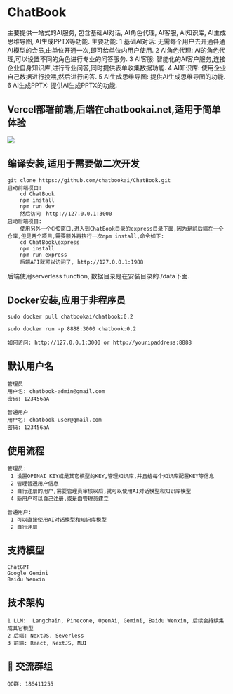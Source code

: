 # ChatBook

主要提供一站式的AI服务, 包含基础AI对话, AI角色代理, AI客服, AI知识库, AI生成思维导图, AI生成PPTX等功能.
主要功能:
    1 基础AI对话: 无需每个用户去开通各通AI模型的会员,由单位开通一次,即可给单位内用户使用.
    2 AI角色代理: Ai的角色代理,可以设置不同的角色进行专业的问答服务.
    3 AI客服: 智能化的AI客户服务,连接企业自身知识库,进行专业问答,同时提供表单收集数据功能.
    4 AI知识库: 使用企业自己数据进行投喂,然后进行问答.
    5 AI生成思维导图: 提供AI生成思维导图的功能.
    6 AI生成PPTX: 提供AI生成PPTX的功能.


## Vercel部署前端,后端在chatbookai.net,适用于简单体验

[![][vercel-deploy-shield]][vercel-deploy-link]

## 编译安装,适用于需要做二次开发
```
git clone https://github.com/chatbookai/ChatBook.git
启动前端项目:
    cd ChatBook
    npm install
    npm run dev
    然后访问　http://127.0.0.1:3000
启动后端项目:
    使用另外一个CMD窗口,进入到ChatBook目录的express目录下面,因为是前后端在一个仓库,但是两个项目,需要额外再执行一次npm install,命令如下:
    cd ChatBook\express
    npm install
    npm run express
    后端API就可以访问了, http://127.0.0.1:1988

```
后端使用serverless function, 数据目录是在安装目录的./data下面.

## Docker安装,应用于非程序员
```
sudo docker pull chatbookai/chatbook:0.2

sudo docker run -p 8888:3000 chatbook:0.2

如何访问: http://127.0.0.1:3000 or http://youripaddress:8888

```

## 默认用户名
```
管理员
用户名: chatbook-admin@gmail.com
密码: 123456aA

普通用户
用户名: chatbook-user@gmail.com
密码: 123456aA

```

## 使用流程
```
管理员: 
 1 设置OPENAI KEY或是其它模型的KEY,管理知识库,并且给每个知识库配置KEY等信息
 2 管理普通用户信息
 3 自行注册的用户,需要管理员审核以后,就可以使用AI对话模型和知识库模型
 4 新用户可以自己注册,或是由管理员建立

普通用户: 
 1 可以直接使用AI对话模型和知识库模型
 2 自行注册

```

## 支持模型
```
ChatGPT
Google Gemini
Baidu Wenxin
```

## 技术架构
    1 LLM:  Langchain, Pinecone, OpenAi, Gemini, Baidu Wenxin, 后续会持续集成其它模型
    2 后端: NextJS, Severless
    3 前端: React, NextJS, MUI

## 🚀 交流群组
    QQ群: 186411255


<!-- LINK GROUP -->
[vercel-deploy-link]: https://vercel.com/new/clone?repository-url=https%3A%2F%2Fgithub.com%2Fchatbookai%2FChatBook&project-name=ChatBook&repository-name=ChatBook
[vercel-deploy-shield]: https://vercel.com/button
